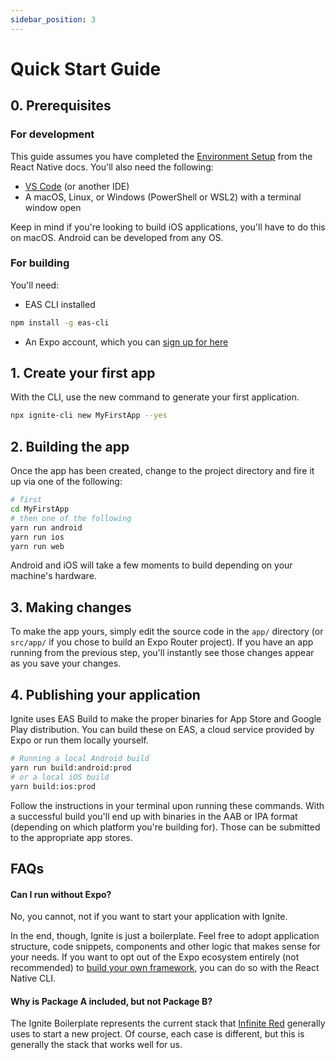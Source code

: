 ```yaml
---
sidebar_position: 3
---
```


# Quick Start Guide

## 0. Prerequisites

### For development

This guide assumes you have completed the [Environment Setup](https://reactnative.dev/docs/set-up-your-environment) from the React Native docs. You'll also need the following:

- [VS Code](https://code.visualstudio.com/) (or another IDE)
- A macOS, Linux, or Windows (PowerShell or WSL2) with a terminal window open

Keep in mind if you're looking to build iOS applications, you'll have to do this on macOS. Android can be developed from any OS.

### For building

You'll need:

- EAS CLI installed

```bash
npm install -g eas-cli
```

- An Expo account, which you can [sign up for here](https://expo.dev/signup)

## 1. Create your first app

With the CLI, use the new command to generate your first application.

```bash
npx ignite-cli new MyFirstApp --yes
```

## 2. Building the app

Once the app has been created, change to the project directory and fire it up via one of the following:

```bash
# first
cd MyFirstApp
# then one of the following
yarn run android
yarn run ios
yarn run web
```

Android and iOS will take a few moments to build depending on your machine's hardware.

## 3. Making changes

To make the app yours, simply edit the source code in the `app/` directory (or `src/app/` if you chose to build an Expo Router project). If you have an app running from the previous step, you'll instantly see those changes appear as you save your changes.

## 4. Publishing your application

Ignite uses EAS Build to make the proper binaries for App Store and Google Play distribution. You can build these on EAS, a cloud service provided by Expo or run them locally yourself.

```bash
# Running a local Android build
yarn run build:android:prod
# or a local iOS build
yarn build:ios:prod
```

Follow the instructions in your terminal upon running these commands. With a successful build you'll end up with binaries in the AAB or IPA format (depending on which platform you're building for). Those can be submitted to the appropriate app stores.

## FAQs

#### Can I run without Expo?

No, you cannot, not if you want to start your application with Ignite.

In the end, though, Ignite is just a boilerplate. Feel free to adopt application structure, code snippets, components and other logic that makes sense for your needs. If you want to opt out of the Expo ecosystem entirely (not recommended) to [build your own framework](https://reactnative.dev/docs/getting-started-without-a-framework), you can do so with the React Native CLI.

#### Why is Package A included, but not Package B?

The Ignite Boilerplate represents the current stack that [Infinite Red](https://infinite.red) generally uses to start a new project. Of course, each case is different, but this is generally the stack that works well for us.
